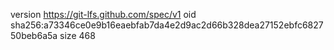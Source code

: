 version https://git-lfs.github.com/spec/v1
oid sha256:a73346ce0e9b16eaebfab7da4e2d9ac2d66b328dea27152ebfc682750beb6a5a
size 468
